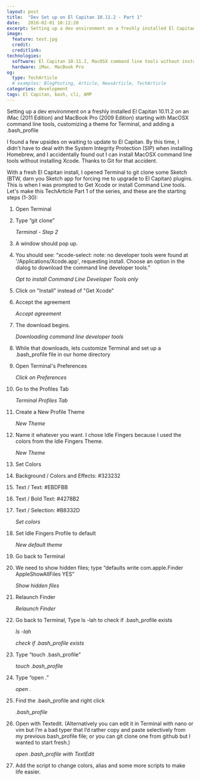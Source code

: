 ```yaml
---
layout: post
title:  "Dev Set up on El Capitan 10.11.2 - Part 1"
date:   2016-02-01 10:12:20
excerpt: Setting up a dev environment on a freshly installed El Capitan 10.11.2 on an iMac (2011 Edition) starting with MacOSX command line tools, customizing a theme for Terminal, and adding a .bash_profile
image:
  feature: test.jpg
  credit:
  creditlink:
technologies:
  software: El Capitan 10.11.2, MacOSX command line tools without installing Xcode, Terminal, Bash, AMP HTML
  hardware: iMac. MacBook Pro
og:
  type: TechArticle
  # examples: BlogPosting, Article, NewsArticle, TechArticle
categories: development
tags: El Capitan, bash, cli, AMP
---
```


Setting up a dev environment on a freshly installed El Capitan 10.11.2 on an iMac (2011 Edition) and MacBook Pro (2009 Edition) starting with MacOSX command line tools, customizing a theme for Terminal, and adding a .bash_profile

I found a few upsides on waiting to update to El Capitan. By this time, I didn't have to deal with the System Integrity Protection (SIP) when installing Homebrew, and I accidentally found out I can install MacOSX command line tools without installing Xcode. Thanks to Git for that accident.

With a fresh El Capitan install, I opened Terminal to git clone some Sketch (BTW, darn you Sketch app for forcing me to upgrade to El Capitan) plugins. This is when I was prompted to Get Xcode or install Command Line tools. Let's make this TechArticle Part 1 of the series, and these are the starting steps (1-30):

1. Open Terminal
2. Type “git clone”

    <amp-img src="/assets/images/dev-1.png" alt="Terminal with Step 2" height="377" width="603"></amp-img>

    *Terminal - Step 2*
3. A window should pop up.
4. You should see: “xcode-select: note: no developer tools were found at '/Applications/Xcode.app', requesting install. Choose an option in the dialog to download the command line developer tools.”

    <amp-img src="/assets/images/dev-2.png" alt="Opt to install Command Line Developer Tools only" height="596" width="609"></amp-img>

    *Opt to install Command Line Developer Tools only*
5. Click on "Install" instead of "Get Xcode"
6. Accept the agreement

    <amp-img src="/assets/images/Dev-3.png" alt="Accept agreement" height="619" width="1256"></amp-img>

    *Accept agreement*
7. The download begins.

    <amp-img src="/assets/images/dev-4.png" alt="Downloading" height="197" width="553"></amp-img>

    *Downloading command line developer tools*
8. While that downloads, lets customize Terminal and set up a .bash_profile file in our home directory
9. Open Terminal's Preferences

    <amp-img src="/assets/images/dev-5.png" alt="Terminal Preferences" height="249" width="396"></amp-img>

    *Click on Preferences*
10. Go to the Profiles Tab

      <amp-img src="/assets/images/dev-6.png" alt="Profiles Tab" height="627" width="692"></amp-img>

      *Terminal Profiles Tab*
11. Create a New Profile Theme

      <amp-img src="/assets/images/dev-7.png" alt="Create a new profile" height="626" width="689"></amp-img>

      *New Theme*
12. Name it whatever you want. I chose Idle Fingers because I used the colors from the Idle Fingers Theme.

      <amp-img src="/assets/images/dev-8.png" alt="Create a new profile" height="611" width="681"></amp-img>

      *New Theme*
13. Set Colors

  1. Background / Colors and Effects: #323232
  2. Text / Text: #EBDFBB
  3. Text / Bold Text: #4278B2
  4. Text / Selection: #B8332D


      <amp-img src="/assets/images/dev-9.png" alt="Set colors" height="615" width="685"></amp-img>

      *Set colors*

14. Set Idle Fingers Profile to default

      <amp-img src="/assets/images/dev-10.png" alt="new default theme" height="628" width="700"></amp-img>

      *New default theme*

15. Go back to Terminal

16. We need to show hidden files; type “defaults write com.apple.Finder AppleShowAllFiles YES”

      <amp-img src="/assets/images/dev-24.png" alt="Show hidden files" height="588" width="845"></amp-img>

      *Show hidden files*

17. Relaunch Finder

      <amp-img src="/assets/images/dev-16.png" alt="Relaunch Finder" height="331" width="356"></amp-img>

      *Relaunch Finder*

18. Go back to Terminal, Type ls -lah to check if .bash_profile exists

      <amp-img src="/assets/images/dev-11.png" alt="Back to Terminal" height="466" width="684"></amp-img>

      *ls -lah*

      <amp-img src="/assets/images/dev-12.png" alt="check if .bash_profile exists" height="464" width="686"></amp-img>

      *check if .bash_profile exists*

19. Type “touch .bash_profile”

      <amp-img src="/assets/images/dev-13.png" alt="touch .bash_profile" height="467" width="683"></amp-img>

      *touch .bash_profile*

20. Type “open .”

      <amp-img src="/assets/images/dev-14.png" alt="touch .bash_profile" height="461" width="691"></amp-img>

      *open .*

21. Find the .bash_profile and right click

      <amp-img src="/assets/images/dev-18.png" alt=".bash_profile" height="658" width="822"></amp-img>

      *.bash_profile*

22. Open with Textedit. (Alternatively you can edit it in Terminal with nano or vim but I’m a bad typer that I’d rather copy and paste selectively from my previous bash_profile file; or you can git clone one from github but I wanted to start fresh.)

      <amp-img src="/assets/images/dev-19.png" alt=".bash_profile" height="463" width="651"></amp-img>

      *open .bash_profile with TextEdit*

23. Add the script to change colors, alias and some more scripts to make life easier.

      <amp-iframe width=300 height=300
        sandbox="allow-scripts allow-same-origin"
        layout="responsive"
        frameborder="0"
        src="https://gist.github.com/carmelyne/28d58433bbb0ff9b2676.js">
      </amp-iframe>
